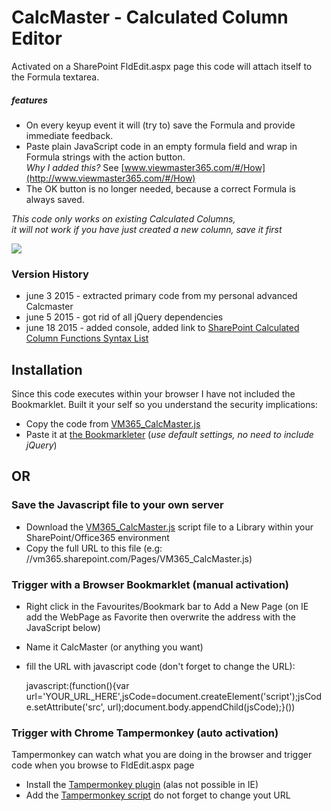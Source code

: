 # CalcMaster - Calculated Column Editor

Activated on a SharePoint FldEdit.aspx page this code will attach itself to the Formula textarea.  

##### features
* On every keyup event it will (try to) save the Formula and provide immediate feedback.
* Paste plain JavaScript code in an empty formula field and wrap in Formula strings with the action button.  
*Why I added this?* See [www.viewmaster365.com/#/How](http://www.viewmaster365.com/#/How)
* The OK button is no longer needed, because a correct Formula is always saved.

*This code only works on existing Calculated Columns,  
it will not work if you have just created a new column, save it first*

![](http://i.imgur.com/RPvRrDr.jpg)


### Version History
* june  3 2015 - extracted primary code from my personal advanced Calcmaster
* june  5 2015 - got rid of all jQuery dependencies
* june 18 2015 - added console, added link to [SharePoint Calculated Column Functions Syntax List](http://viewmaster365.com/365coach/#/Calculated_Column_Functions_List)

## Installation
Since this code executes within your browser I have not included the Bookmarklet. Built it your self so you understand the security implications:

* Copy the code from [VM365_CalcMaster.js](https://raw.githubusercontent.com/Danny-Engelman/CalcMaster/master/VM365_CalcMaster.js)
* Paste it at [the Bookmarkleter](http://chriszarate.github.io/bookmarkleter/) (*use default settings, no need to include jQuery*)

## OR
### Save the Javascript file to your own server
* Download the [VM365_CalcMaster.js](https://raw.githubusercontent.com/Danny-Engelman/CalcMaster/master/VM365_CalcMaster.js) script file to a Library within your SharePoint/Office365 environment
* Copy the full URL to this file (e.g: //vm365.sharepoint.com/Pages/VM365_CalcMaster.js)

### Trigger with a Browser Bookmarklet (manual activation)
* Right click in the Favourites/Bookmark bar to Add a New Page (on IE add the WebPage as Favorite then overwrite the address with the JavaScript below)
* Name it CalcMaster (or anything you want)
* fill the URL with javascript code (don't forget to change the URL):

    javascript:(function(){var url='YOUR_URL_HERE',jsCode=document.createElement('script');jsCode.setAttribute('src', url);document.body.appendChild(jsCode);}())
    
### Trigger with Chrome Tampermonkey (auto activation)
Tampermonkey can watch what you are doing in the browser and trigger code when you browse to FldEdit.aspx page

* Install the [Tampermonkey plugin](https://tampermonkey.net/) (alas not possible in IE) 
* Add the [Tampermonkey script](https://github.com/Danny-Engelman/CalcMaster/blob/master/Tampermonkey)  do not forget to change yout URL
